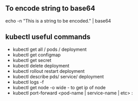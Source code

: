 ## To encode string to base64

echo -n "This is a string to be encoded." | base64

## kubectl useful commands

-   kubectl get all / pods / deployment
-   kubectl get configmap
-   kubectl get secret
-   kubectl delete deployment <deployment-name>
-   kubectl rollout restart deployment <deployment-name>
-   kubectl describe pds/ service/ deployment <name-of-component>
-   kubectl logs <pod-name> -f
-   kubectl get node -o wide - to get ip of node
-   kubectl port-forward <pod-name | service-name | etc> <localhost-port>:<pod-port>
